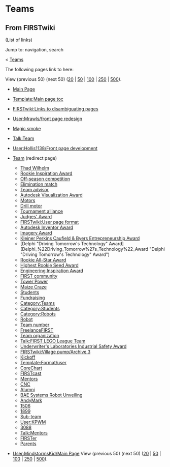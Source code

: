 # Teams

## From FIRSTwiki

(List of links)

Jump to: navigation, search

< [Teams](/index.php?title=Teams&redirect=no "Teams")

The following pages link to here:

View (previous 50) (next 50) ([20](/index.php?title=Special:Whatlinkshere/Teams&limit=20&from=0 "Special:Whatlinkshere/Teams") | [50](/index.php?title=Special:Whatlinkshere/Teams&limit=50&from=0 "Special:Whatlinkshere/Teams") | [100](/index.php?title=Special:Whatlinkshere/Teams&limit=100&from=0 "Special:Whatlinkshere/Teams") | [250](/index.php?title=Special:Whatlinkshere/Teams&limit=250&from=0 "Special:Whatlinkshere/Teams") | [500](/index.php?title=Special:Whatlinkshere/Teams&limit=500&from=0 "Special:Whatlinkshere/Teams")).

- [Main Page](Main_Page "Main Page")
- [Template:Main page toc](Template:Main_page_toc "Template:Main page toc")
- [FIRSTwiki:Links to disambiguating pages](FIRSTwiki:Links_to_disambiguating_pages "FIRSTwiki:Links to disambiguating pages")
- [User:Mrawls/front page redesign](User:Mrawls/front_page_redesign "User:Mrawls/front page redesign")
- [Magic smoke](Magic_smoke "Magic smoke")
- [Talk:Team](Talk:Team "Talk:Team")
- [User:Hollis1138/Front page development](User:Hollis1138/Front_page_development "User:Hollis1138/Front page development")
- [Team](/index.php?title=Team&redirect=no "Team") (redirect page) 

  - [Thad Wilhelm](Thad_Wilhelm "Thad Wilhelm")
  - [Rookie Inspiration Award](Rookie_Inspiration_Award "Rookie Inspiration Award")
  - [Off-season competition](Off-season_competition "Off-season competition")
  - [Elimination match](Elimination_match "Elimination match")
  - [Team advisor](Team_advisor "Team advisor")
  - [Autodesk Visualization Award](Autodesk_Visualization_Award "Autodesk Visualization Award")
  - [Motors](motors)
  - [Drill motor](drill-motor)
  - [Tournament alliance](Tournament_alliance "Tournament alliance")
  - [Judges' Award](Judges%27_Award "Judges' Award")
  - [FIRSTwiki:User page format](FIRSTwiki:User_page_format "FIRSTwiki:User page format")
  - [Autodesk Inventor Award](Autodesk_Inventor_Award "Autodesk Inventor Award")
  - [Imagery Award](Imagery_Award "Imagery Award")
  - [Kleiner Perkins Caufield & Byers Entrepreneurship Award](Kleiner_Perkins_Caufield_%26_Byers_Entrepreneurship_Award "Kleiner Perkins Caufield & Byers Entrepreneurship Award")
  - [Delphi "Driving Tomorrow's Technology" Award](Delphi_%22Driving_Tomorrow%27s_Technology%22_Award "Delphi "Driving Tomorrow's Technology" Award")
  - [Rookie All-Star Award](Rookie_All-Star_Award "Rookie All-Star Award")
  - [Highest Rookie Seed Award](Highest_Rookie_Seed_Award "Highest Rookie Seed Award")
  - [Engineering Inspiration Award](Engineering_Inspiration_Award "Engineering Inspiration Award")
  - [FIRST community](first-community)
  - [Tower Power](Tower_Power "Tower Power")
  - [Maize Craze](Maize_Craze "Maize Craze")
  - [Students](Students "Students")
  - [Fundraising](Fundraising "Fundraising")
  - [Category:Teams](Category:Teams "Category:Teams")
  - [Category:Students](Category:Students "Category:Students")
  - [Category:Robots](Category:Robots "Category:Robots")
  - [Robot](robot)
  - [Team number](Team_number "Team number")
  - [FreelanceFIRST](FreelanceFIRST "FreelanceFIRST")
  - [Team organization](Team_organization "Team organization")
  - [Talk:FIRST LEGO League Team](Talk:FIRST_LEGO_League_Team "Talk:FIRST LEGO League Team")
  - [Underwriter's Laboratories Industrial Safety Award](Underwriter%27s_Laboratories_Industrial_Safety_Award "Underwriter's Laboratories Industrial Safety Award")
  - [FIRSTwiki:Village pump/Archive 3](FIRSTwiki:Village_pump/Archive_3 "FIRSTwiki:Village pump/Archive 3")
  - [Kickoff](kickoff)
  - [Template:Format/user](Template:Format/user "Template:Format/user")
  - [CoreChart](CoreChart "CoreChart")
  - [FIRSTcast](FIRSTcast "FIRSTcast")
  - [Mentors](Mentors "Mentors")
  - [CNC](CNC "CNC")
  - [Alumni](Alumni "Alumni")
  - [BAE Systems Robot Unveiling](BAE_Systems_Robot_Unveiling "BAE Systems Robot Unveiling")
  - [AndyMark](AndyMark "AndyMark")
  - [1506](1506 "1506")
  - [1899](1899 "1899")
  - [Sub-team](Sub-team "Sub-team")
  - [User:KPWM](User:KPWM "User:KPWM")
  - [3088](3088 "3088")
  - [Talk:Mentors](Talk:Mentors "Talk:Mentors")
  - [FIRSTer](FIRSTer "FIRSTer")
  - [Parents](Parents "Parents")

- [User:MindstormsKid/Main Page](User:MindstormsKid/Main_Page "User:MindstormsKid/Main Page") View (previous 50) (next 50) ([20](/index.php?title=Special:Whatlinkshere/Teams&limit=20&from=0 "Special:Whatlinkshere/Teams") | [50](/index.php?title=Special:Whatlinkshere/Teams&limit=50&from=0 "Special:Whatlinkshere/Teams") | [100](/index.php?title=Special:Whatlinkshere/Teams&limit=100&from=0 "Special:Whatlinkshere/Teams") | [250](/index.php?title=Special:Whatlinkshere/Teams&limit=250&from=0 "Special:Whatlinkshere/Teams") | [500](/index.php?title=Special:Whatlinkshere/Teams&limit=500&from=0 "Special:Whatlinkshere/Teams")).
